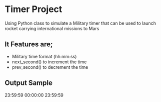 # Timer Project

Using Python class to simulate a Military timer that can be used to launch rocket carrying international missions to Mars

## It Features are;
- Military time format (hh:mm:ss)
- next_second() to increment the time
- prev_second() to decrement the time

## Output Sample
23:59:59
00:00:00
23:59:59